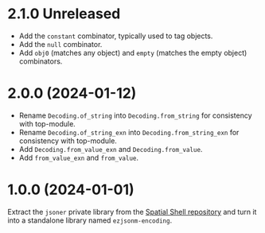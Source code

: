 # 2.1.0 Unreleased

- Add the `constant` combinator, typically used to tag objects.
- Add the `null` combinator.
- Add `obj0` (matches any object) and `empty` (matches the empty object)
  combinators.

# 2.0.0 (2024-01-12)

- Rename `Decoding.of_string` into `Decoding.from_string` for consistency with
  top-module.
- Rename `Decoding.of_string_exn` into `Decoding.from_string_exn` for
  consistency with top-module.
- Add `Decoding.from_value_exn` and `Decoding.from_value`.
- Add `from_value_exn` and `from_value`.

# 1.0.0 (2024-01-01)

Extract the `jsoner` private library from the [Spatial Shell
repository](https://github.com/lthms/spatial-shell) and turn it into
a standalone library named `ezjsonm-encoding`.
